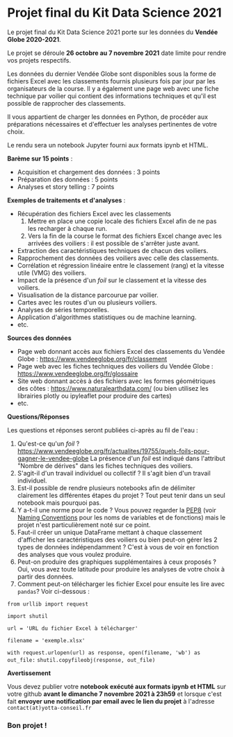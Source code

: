# Projet final du Kit Data Science 2021
Le projet final du Kit Data Science 2021 porte sur les données du **Vendée Globe 2020-2021**.

Le projet se déroule **26 octobre au 7 novembre 2021** date limite pour rendre vos projets respectifs.

Les données du dernier Vendée Globe sont disponibles sous la forme de fichiers Excel avec les classements fournis plusieurs fois par jour par les organisateurs de la course. Il y a également une page web avec une fiche technique par voilier qui contient des informations techniques et qu'il est possible de rapprocher des classements.

Il vous appartient de charger les données en Python, de procéder aux préparations nécessaires et d'effectuer les analyses pertinentes de votre choix.

Le rendu sera un notebook Jupyter fourni aux formats ipynb et HTML.

**Barème sur 15 points** :

- Acquisition et chargement des données : 3 points
- Préparation des données : 5 points
- Analyses et story telling : 7 points

**Exemples de traitements et d'analyses** :

- Récupération des fichiers Excel avec les classements
  1. Mettre en place une copie locale des fichiers Excel afin de ne pas les recharger à chaque run.
  2. Vers la fin de la course le format des fichiers Excel change avec les arrivées des voiliers : il est possible de s'arrêter juste avant.
- Extraction des caractéristiques techniques de chacun des voiliers.
- Rapprochement des données des voiliers avec celle des classements.
- Corrélation et régression linéaire entre le classement (rang) et la vitesse utile (VMG) des voiliers.
- Impact de la présence d'un *foil* sur le classement et la vitesse des voiliers.
- Visualisation de la distance parcourue par voilier.
- Cartes avec les routes d'un ou plusieurs voiliers.
- Analyses de séries temporelles.
- Application d'algorithmes statistiques ou de machine learning.
- etc.

**Sources des données**

- Page web donnant accès aux fichiers Excel des classements du Vendée Globe : https://www.vendeeglobe.org/fr/classement
- Page web avec les fiches techniques des voiliers du Vendée Globe : https://www.vendeeglobe.org/fr/glossaire
- Site web donnant accès à des fichiers avec les formes géométriques des côtes : https://www.naturalearthdata.com/ (ou bien utilisez les librairies plotly ou ipyleaflet pour produire des cartes)
- etc.

**Questions/Réponses**

Les questions et réponses seront publiées ci-après au fil de l'eau :

1. Qu'est-ce qu'un *foil* ? https://www.vendeeglobe.org/fr/actualites/19755/quels-foils-pour-gagner-le-vendee-globe La présence d'un *foil* est indiqué dans l'attribut "Nombre de dérives" dans les fiches techniques des voiliers.
2. S'agit-il d'un travail individuel ou collectif ? Il s'agit bien d'un travail individuel.
3. Est-il possible de rendre plusieurs notebooks afin de délimiter clairement les différentes étapes du projet ? Tout peut tenir dans un seul notebook mais pourquoi pas.
4. Y a-t-il une norme pour le code ? Vous pouvez regarder la [PEP8](https://www.python.org/dev/peps/pep-0008/) (voir [Naming Conventions](https://www.python.org/dev/peps/pep-0008/#toc-entry-21) pour les noms de variables et de fonctions)  mais le projet n'est particulièrement noté sur ce point.
5. Faut-il créer un unique DataFrame mettant à chaque classement d'afficher les caractéristiques des voiliers ou bien peut-on gérer les 2 types de données indépendamment ? C'est à vous de voir en fonction des analyses que vous voulez produire.
6. Peut-on produire des graphiques supplémentaires à ceux proposés ? Oui, vous avez toute latitude pour produire les analyses de votre choix à partir des données.
7. Comment peut-on télécharger les fichier Excel pour ensuite les lire avec `pandas`? Voir ci-dessous :

`from urllib import request`

`import shutil`

`url = 'URL du fichier Excel à télécharger'`

`filename = 'exemple.xlsx'`

`with request.urlopen(url) as response, open(filename, 'wb') as out_file:`
    `shutil.copyfileobj(response, out_file)`

**Avertissement**

Vous devez publier votre **notebook exécuté aux formats ipynb et HTML** sur votre github **avant le dimanche 7 novembre 2021 à 23h59** et lorsque c'est fait **envoyer une notification par email avec le lien du projet** à l'adresse `contact(at)yotta-conseil.fr`

### Bon projet !

